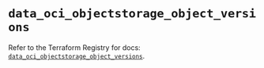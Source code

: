 # `data_oci_objectstorage_object_versions`

Refer to the Terraform Registry for docs: [`data_oci_objectstorage_object_versions`](https://registry.terraform.io/providers/oracle/oci/6.18.0/docs/data-sources/objectstorage_object_versions).
